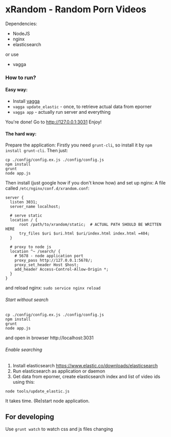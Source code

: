 xRandom - Random Porn Videos
=======

Dependencies:
- NodeJS
- nginx
- elasticsearch

or use
- vagga

### How to run?

#### Easy way:
- Install [vagga](http://vagga.readthedocs.org/en/latest/installation.html)
- `vagga update_elastic` - once, to retrieve actual data from eporner
- `vagga app` - actually run server and everything

You're done! Go to http://127.0.0.1:3031 Enjoy!

#### The hard way:
Prepare the application:
Firstly you need `grunt-cli`, so install it by `npm install grunt-cli`.
Then just:
```
cp ./config/config.ex.js ./config/config.js
npm install
grunt
node app.js
```

Then install (just google how if you don't know how) and set up nginx:
A file called `/etc/nginx/conf.d/xrandom.conf`:
```
server {
  listen 3031;
  server_name localhost;

  # serve static
  location / {
	  root /path/to/xrandom/static;  # ACTUAL PATH SHOULD BE WRITTEN HERE
	  try_files $uri $uri.html $uri/index.html index.html =404;
  }

  # proxy to node js 
  location ^~ /search/ {
    # 5678 - node application port 
    proxy_pass http://127.0.0.1:5678/;
    proxy_set_header Host $host;
    add_header Access-Control-Allow-Origin *;
  }
}
```
and reload nginx: `sudo service nginx reload`

###### Start without search

```
cp ./config/config.ex.js ./config/config.js
npm install
grunt
node app.js
```
and open in browser http://localhost:3031

###### Enable searching

1. Install elasticsearch https://www.elastic.co/downloads/elasticsearch
2. Run elasticsearch as application or daemon
3. Get data from eporner, create elasticsearch index and list of video ids using this:
```
node tools/update_elastic.js
```
It takes time. 
(Re)start node application.

For developing
--------------

Use `grunt watch` to watch css and js files changing 
